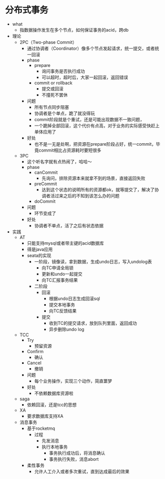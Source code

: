 # 分布式事务
* what
    * 指数据操作发生在多个节点，如何保证事务的acid，跨db
* 理论
    * 2PC（Two-phase Commit）
        * 通过协调者（Coordinator）像多个节点发起请求，统一提交，或者统一回滚
        * phase
            * prepare
                * 询问事务是否执行成功
                * 可以超时，超时后，大家一起回滚，返回错误
            * commit or rollback
                * 提交或回滚
                * 不撞死不罢休
        * 问题
            * 所有节点同步阻塞
            * 协调者是个单点，跪了就没得玩
            * commit阶段就是个重试，还是可能出现数据不一致问题，
            * 一个跪掉全部回滚，这个代价有点高，对于业务的实际感受快赶上单体应用了
        * 好处
            * 也不是一无是处啊，把资源在prepare阶段占好，统一commit，毕竟commit相比占资源耗时要短很多
    * 3PC
        * 这个听名字就有点热闹了，哈哈～
        * phase
            * canCommit
                * 先询问，排除资源本来就拿不到的场景，直接返回失败
            * preCommit
                * 达到这个状态的说明所有的资源都ok，就等提交了，解决了协调者活过来之后的不知到该怎么办的问题
            * doCommit
        * 问题
            * 环节变成了
        * 好处
            * 协调者不单点，活了之后有状态依据
* 实践
    * AT
        * 只能支持mysql或者带主键的acid数据库
        * 得是java应用
        * seata的实现
            * 一阶段，镜像读，拿到数据，生成undo日志，写入undolog表
                * 向TC申请全局锁
                * 更新和undo一起提交
                * 向TC汇报事务结果
            * 二阶段
                * 回滚
                    * 根据undo日志生成回滚sql
                    * 提交本地事务
                    * 向TC反馈结果
                * 提交
                    * 收到TC的提交请求，放到队列里面，返回成功
                    * 异步删除undo log
    * TCC
        * Try
            * 预留资源
        * Confirm
            * 确认
        * Cancel
            * 撤销
        * 问题
            * 每个业务操作，实现三个动作，简直噩梦
        * 好处
            * 不依赖数据库资源啦
    * saga
        * 依赖回滚，还是tcc的思想
    * XA
        * 要求数据库支持XA
    * 消息事务
        * 基于rocketmq
            * 过程
                * 先发消息
                * 执行本地事务
                    * 事务执行成功后，将消息确认
                    * 事务执行失败，消息abort
        * 柔性事务
            * 允许人工介入或者多次重试，直到达成最后的效果